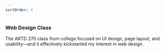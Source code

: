 ```yaml
---
sortOrder: 4
---
```


### Web Design Class

The ARTD 270 class from college focused on UI design, page layout, and usability—and it effectively kickstarted my interest in web design.

<image-row>
  <responsive-img source="/images//artd270/bagels-banner.jpg"></responsive-img>
  <responsive-img source="/images//artd270/style-tile.png"></responsive-img>
</image-row>

<image-row>
  <responsive-img source="/images//artd270/virtual-card-sketches.jpg"></responsive-img>
  <responsive-img source="/images//artd270/virtual-card-final.jpg"></responsive-img>
</image-row>